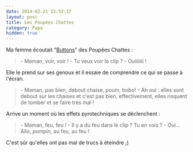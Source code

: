 ```yaml
---
date: 2014-02-21 15:52:17
layout: post
title: Les Poupées Chattes
category: Papa
hidden: true
---
```


Ma femme écoutait "[Buttons](https://www.youtube.com/watch?v=VCLxJd1d84s)" des Poupées Chattes :

> \- Maman, voir, voir !
> \- Tu veux voir le clip ?
> \- Ouiiiiiii !

Elle le prend sur ses genoux et il essaie de comprendre ce qui se passe à l'écran.

> \- Maman, pas bien, debout chaise, poum, bobo!
> \- Ah oui : elles sont debout sur les chaises et c'est pas bien, effectivement, elles risquent de tomber et se faire très mal !

Arrive un moment où les effets pyrotechniques se déclenchent :

> \- Maman, feu, feu !
> \- Il y a du feu dans le clip ? Tu en vois ?
> \- Oui... Allo, pompin, au feu, au feu !

C'est sûr qu'elles ont pas mal de trucs à éteindre ;)
